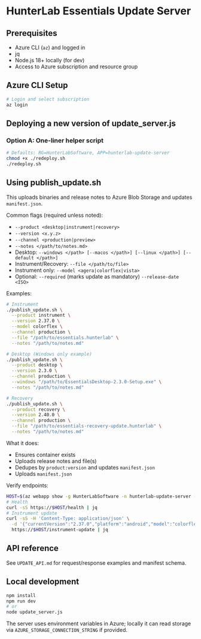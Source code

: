 # HunterLab Essentials Update Server

## Prerequisites
- Azure CLI (`az`) and logged in
- jq
- Node.js 18+ locally (for dev)
- Access to Azure subscription and resource group

## Azure CLI Setup
```bash
# Login and select subscription
az login
```

## Deploying a new version of update_server.js
### Option A: One-liner helper script
```bash
# Defaults: RG=HunterLabSoftware, APP=hunterlab-update-server
chmod +x ./redeploy.sh
./redeploy.sh
```

## Using publish_update.sh
This uploads binaries and release notes to Azure Blob Storage and updates `manifest.json`.

Common flags (required unless noted):
- `--product <desktop|instrument|recovery>`
- `--version <x.y.z>`
- `--channel <production|preview>`
- `--notes </path/to/notes.md>`
- Desktop: `--windows </path> [--macos </path>] [--linux </path>] [--default </path>]`
- Instrument/Recovery: `--file </path/to/file>`
- Instrument only: `--model <agera|colorflex|vista>`
- Optional: `--required` (marks update as mandatory) `--release-date <ISO>`

Examples:
```bash
# Instrument
./publish_update.sh \
  --product instrument \
  --version 2.37.0 \
  --model colorflex \
  --channel production \
  --file "/path/to/essentials.hunterlab" \
  --notes "/path/to/notes.md"

# Desktop (Windows only example)
./publish_update.sh \
  --product desktop \
  --version 2.3.0 \
  --channel production \
  --windows "/path/to/EssentialsDesktop-2.3.0-Setup.exe" \
  --notes "/path/to/notes.md"

# Recovery
./publish_update.sh \
  --product recovery \
  --version 2.40.0 \
  --channel production \
  --file "/path/to/essentials-recovery-update.hunterlab" \
  --notes "/path/to/notes.md"
```
What it does:
- Ensures container exists
- Uploads release notes and file(s)
- Dedupes by `product:version` and updates `manifest.json`
- Uploads `manifest.json`

Verify endpoints:
```bash
HOST=$(az webapp show -g HunterLabSoftware -n hunterlab-update-server --query defaultHostName -o tsv)
# Health
curl -sS https://$HOST/health | jq
# Instrument update
curl -sS -H 'Content-Type: application/json' \
  -d '{"currentVersion":"2.37.0","platform":"android","model":"colorflex","channel":"production"}' \
  https://$HOST/instrument-update | jq
```

## API reference
See `UPDATE_API.md` for request/response examples and manifest schema.

## Local development
```bash
npm install
npm run dev
# or
node update_server.js
```
The server uses environment variables in Azure; locally it can read storage via `AZURE_STORAGE_CONNECTION_STRING` if provided.

